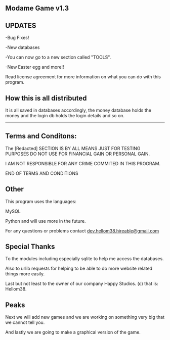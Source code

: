 
Modame Game v1.3
-
UPDATES
-
-Bug Fixes!

-New databases

-You can now go to a new section called "TOOLS".

-New Easter egg and more!!

Read license agreement for more information on what you can do with this program.

How this is all distributed
-

It is all saved in databases accordingly, the money database holds the money and the login db holds the login details and so on.






-----




Terms and Conditons:
-
The [Redacted] SECTION IS BY ALL MEANS JUST FOR TESTING PURPOSES DO NOT USE FOR FINANCIAL GAIN OR PERSONAL GAIN.

I AM NOT RESPONSIBLE FOR ANY CRIME COMMITED IN THIS PROGRAM.

END OF TERMS AND CONDITIONS


Other
-
This program uses the languages:

MySQL

Python
and will use more in the future.

For any questions or problems contact dev.hellom38.hireable@gmail.com

Special Thanks
-
To the modules including especially sqlite to help me access the databases.

Also to urlib requests for helping to be able to do more website related things more easily.

Last but not least to the owner of our company Happy Studios. (c) that is: Hellom38.











Peaks
-
Next we will add new games and we are working on something very big that we cannot tell you.

And lastly we are going to make a graphical version of the game.